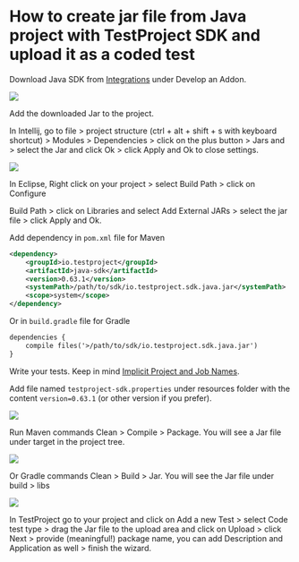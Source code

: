# How to create jar file from Java project with TestProject SDK and upload it as a coded test

Download Java SDK from [Integrations](https://app.testproject.io/#/integrations/develop-addon) under Develop an Addon.

![](https://downloads.intercomcdn.com/i/o/259546633/4f83c74d5aded2ab3176c2d9/image.png)

Add the downloaded Jar to the project.

In Intellij, go to file > project structure (ctrl + alt + shift + s with keyboard shortcut) > Modules > Dependencies > click on the plus button > Jars and > select the Jar and click Ok > click Apply and Ok to close settings.

![](https://downloads.intercomcdn.com/i/o/259546851/3e16fd6c61e43e7793192a97/image.png)

In Eclipse, Right click on your project > select Build Path > click on Configure

Build Path > click on Libraries and select Add External JARs > select the jar file > click Apply and Ok.

Add dependency in `pom.xml` file for Maven

```xml
<dependency>
    <groupId>io.testproject</groupId>
    <artifactId>java-sdk</artifactId>
    <version>0.63.1</version>    
    <systemPath>/path/to/sdk/io.testproject.sdk.java.jar</systemPath>
    <scope>system</scope>
</dependency>
```

Or in `build.gradle` file for Gradle

```xml
dependencies {
    compile files('>/path/to/sdk/io.testproject.sdk.java.jar')
}
```

Write your tests. Keep in mind [Implicit Project and Job Names](https://intercom.help/testprojectio/en/articles/1.https:/docs.testproject.io/testproject-sdk/opensdk-v2/java-sdk#implicit-project-and-job-names).

Add file named `testproject-sdk.properties` under resources folder with the content `version=0.63.1` (or other version if you prefer).

![](https://downloads.intercomcdn.com/i/o/259550245/1b196b63a3e7f545ee3b86b2/image.png)

Run Maven commands Clean > Compile > Package. You will see a Jar file under target in the project tree.

![](https://downloads.intercomcdn.com/i/o/259550449/c704c15ca8e9bc70846b3064/image.png)

Or Gradle commands Clean > Build > Jar. You will see the Jar file under build > libs

![](https://downloads.intercomcdn.com/i/o/259550537/a26d6523357174508b3a916d/image.png)

In TestProject go to your project and click on Add a new Test > select Code test type > drag the Jar file to the upload area and click on Upload > click Next > provide (meaningful!) package name, you can add Description and Application as well > finish the wizard.
